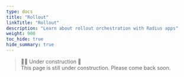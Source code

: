 ```yaml
---
type: docs
title: "Rollout"
linkTitle: "Rollout"
description: "Learn about rollout orchestration with Radius apps"
weight: 900
toc_hide: true
hide_summary: true
---
```


<!-- TODO: topics for this page: A/B testing, circuit braker & retries, blue/green, canary apps.  -->


> 👷‍♂️ Under construction 🚧 <br>
This page is still under construction. Please come back soon.